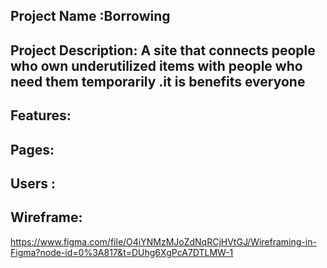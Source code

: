 ## Project Name :Borrowing 

## Project Description: A site that connects people who own underutilized items with people who need them temporarily .it is benefits everyone 

## Features:

## Pages:

## Users :

## Wireframe:
https://www.figma.com/file/O4iYNMzMJoZdNqRCjHVtGJ/Wireframing-in-Figma?node-id=0%3A817&t=DUhg6XgPcA7DTLMW-1
